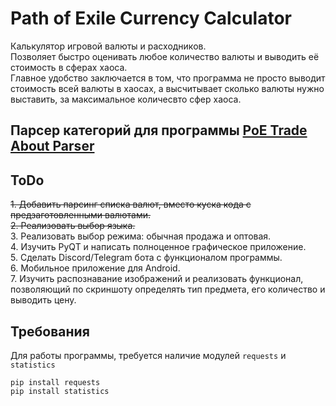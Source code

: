 # Path of Exile Currency Calculator  
Калькулятор игровой валюты и расходников.  
Позволяет быстро оценивать любое количество валюты и выводить её стоимость в сферах хаоса.  
Главное удобство заключается в том, что программа не просто выводит стоимость всей валюты в хаосах, а высчитывает сколько валюты нужно выставить, за максимальное количесвто сфер хаоса.  

## Парсер категорий для программы [PoE Trade About Parser](https://github.com/proDreams/PoE-Trade-About-Parser)

## ToDo

~~1. Добавить парсинг списка валют, вместо куска кода с предзаготовленными валютами.~~  
~~2. Реализовать выбор языка.~~  
3. Реализовать выбор режима: обычная продажа и оптовая.  
4. Изучить PyQT и написать полноценное графическое приложение.  
5. Сделать Discord/Telegram бота с функционалом программы.  
6. Мобильное приложение для Android.  
7. Изучить распознавание изображений и реализовать функционал, позволяющий по скриншоту определять тип предмета, его количество и выводить цену.  

## Требования
Для работы программы, требуется наличие модулей `requests` и `statistics`
```
pip install requests
pip install statistics
```
